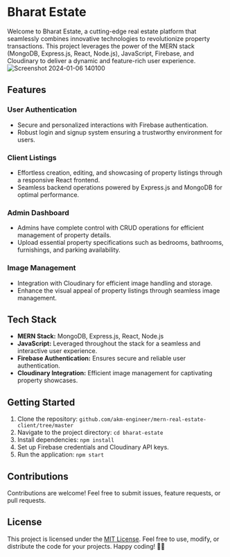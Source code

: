 # Bharat Estate

Welcome to Bharat Estate, a cutting-edge real estate platform that seamlessly combines innovative technologies to revolutionize property transactions. This project leverages the power of the MERN stack (MongoDB, Express.js, React, Node.js), JavaScript, Firebase, and Cloudinary to deliver a dynamic and feature-rich user experience.
![Screenshot 2024-01-06 140100](https://github.com/akm-engineer/mern-real-estate-client/assets/118009781/4822b86e-007e-4c15-9843-4c02e5cab214)

## Features

### User Authentication
- Secure and personalized interactions with Firebase authentication.
- Robust login and signup system ensuring a trustworthy environment for users.

### Client Listings
- Effortless creation, editing, and showcasing of property listings through a responsive React frontend.
- Seamless backend operations powered by Express.js and MongoDB for optimal performance.

### Admin Dashboard
- Admins have complete control with CRUD operations for efficient management of property details.
- Upload essential property specifications such as bedrooms, bathrooms, furnishings, and parking availability.

### Image Management
- Integration with Cloudinary for efficient image handling and storage.
- Enhance the visual appeal of property listings through seamless image management.

## Tech Stack

- **MERN Stack:** MongoDB, Express.js, React, Node.js
- **JavaScript:** Leveraged throughout the stack for a seamless and interactive user experience.
- **Firebase Authentication:** Ensures secure and reliable user authentication.
- **Cloudinary Integration:** Efficient image management for captivating property showcases.

## Getting Started

1. Clone the repository: `github.com/akm-engineer/mern-real-estate-client/tree/master`
2. Navigate to the project directory: `cd bharat-estate`
3. Install dependencies: `npm install`
4. Set up Firebase credentials and Cloudinary API keys.
5. Run the application: `npm start`

## Contributions

Contributions are welcome! Feel free to submit issues, feature requests, or pull requests.

## License

This project is licensed under the [MIT License](LICENSE). Feel free to use, modify, or distribute the code for your projects. Happy coding! 🚀✨
